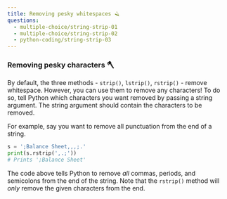 ```yaml
---
title: Removing pesky whitespaces 🪒
questions:
  - multiple-choice/string-strip-01
  - multiple-choice/string-strip-02
  - python-coding/string-strip-03
---
```


### Removing pesky characters 🪓

By default, the three methods - `strip()`, `lstrip()`, `rstrip()` - remove whitespace. However, you can use them to remove any characters! To do so, tell Python which characters you want removed by passing a string argument. The string argument should contain the characters to be removed.

For example, say you want to remove all punctuation from the end of a string.

```python
s = ';Balance Sheet,,,;.'
print(s.rstrip(',.;'))
# Prints ';Balance Sheet'
```

The code above tells Python to remove _all_ commas, periods, and semicolons from the end of the string. Note that the `rstrip()` method will _only_ remove the given characters from the end.
